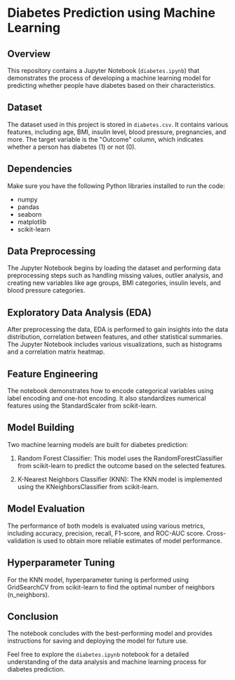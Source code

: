 # Diabetes Prediction using Machine Learning

## Overview

This repository contains a Jupyter Notebook (`diabetes.ipynb`) that demonstrates the process of developing a machine learning model for predicting whether people have diabetes based on their characteristics.

## Dataset

The dataset used in this project is stored in `diabetes.csv`. It contains various features, including age, BMI, insulin level, blood pressure, pregnancies, and more. The target variable is the "Outcome" column, which indicates whether a person has diabetes (1) or not (0).

## Dependencies

Make sure you have the following Python libraries installed to run the code:

- numpy
- pandas
- seaborn
- matplotlib
- scikit-learn


## Data Preprocessing

The Jupyter Notebook begins by loading the dataset and performing data preprocessing steps such as handling missing values, outlier analysis, and creating new variables like age groups, BMI categories, insulin levels, and blood pressure categories.

## Exploratory Data Analysis (EDA)

After preprocessing the data, EDA is performed to gain insights into the data distribution, correlation between features, and other statistical summaries. The Jupyter Notebook includes various visualizations, such as histograms and a correlation matrix heatmap.

## Feature Engineering

The notebook demonstrates how to encode categorical variables using label encoding and one-hot encoding. It also standardizes numerical features using the StandardScaler from scikit-learn.

## Model Building

Two machine learning models are built for diabetes prediction:

1. Random Forest Classifier: This model uses the RandomForestClassifier from scikit-learn to predict the outcome based on the selected features.

2. K-Nearest Neighbors Classifier (KNN): The KNN model is implemented using the KNeighborsClassifier from scikit-learn.

## Model Evaluation

The performance of both models is evaluated using various metrics, including accuracy, precision, recall, F1-score, and ROC-AUC score. Cross-validation is used to obtain more reliable estimates of model performance.

## Hyperparameter Tuning

For the KNN model, hyperparameter tuning is performed using GridSearchCV from scikit-learn to find the optimal number of neighbors (n_neighbors).

## Conclusion

The notebook concludes with the best-performing model and provides instructions for saving and deploying the model for future use.

Feel free to explore the `diabetes.ipynb` notebook for a detailed understanding of the data analysis and machine learning process for diabetes prediction.
